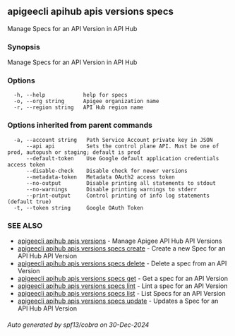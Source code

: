 ## apigeecli apihub apis versions specs

Manage Specs for an API Version in API Hub

### Synopsis

Manage Specs for an API Version in API Hub

### Options

```
  -h, --help            help for specs
  -o, --org string      Apigee organization name
  -r, --region string   API Hub region name
```

### Options inherited from parent commands

```
  -a, --account string   Path Service Account private key in JSON
      --api api          Sets the control plane API. Must be one of prod, autopush or staging; default is prod
      --default-token    Use Google default application credentials access token
      --disable-check    Disable check for newer versions
      --metadata-token   Metadata OAuth2 access token
      --no-output        Disable printing all statements to stdout
      --no-warnings      Disable printing warnings to stderr
      --print-output     Control printing of info log statements (default true)
  -t, --token string     Google OAuth Token
```

### SEE ALSO

* [apigeecli apihub apis versions](apigeecli_apihub_apis_versions.md)	 - Manage Apigee API Hub API Versions
* [apigeecli apihub apis versions specs create](apigeecli_apihub_apis_versions_specs_create.md)	 - Create a new Spec for an API Hub API Version
* [apigeecli apihub apis versions specs delete](apigeecli_apihub_apis_versions_specs_delete.md)	 - Delete a spec from an API Version
* [apigeecli apihub apis versions specs get](apigeecli_apihub_apis_versions_specs_get.md)	 - Get a spec for an API Version
* [apigeecli apihub apis versions specs lint](apigeecli_apihub_apis_versions_specs_lint.md)	 - Lint a spec for an API Version
* [apigeecli apihub apis versions specs list](apigeecli_apihub_apis_versions_specs_list.md)	 - List Specs for an API Version
* [apigeecli apihub apis versions specs update](apigeecli_apihub_apis_versions_specs_update.md)	 - Updates a Spec for an API Hub API Version

###### Auto generated by spf13/cobra on 30-Dec-2024
